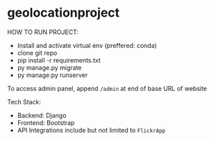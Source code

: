 # geolocationproject


HOW TO RUN PROJECT:

- Install and activate virtual env (preffered: conda)
- clone git repo
- pip install -r requirements.txt
- py manage.py migrate
- py manage.py runserver


To access admin panel, append `/admin` at end of base URL of website


Tech Stack:
- Backend: Django
- Frontend: Bootstrap
- API Integrations include but not limited to `FlickrApp`
